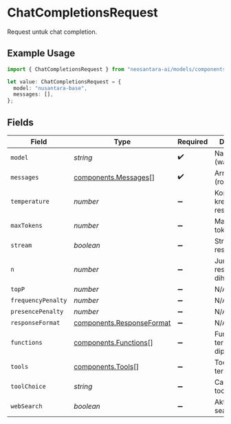 # ChatCompletionsRequest

Request untuk chat completion.

## Example Usage

```typescript
import { ChatCompletionsRequest } from "neosantara-ai/models/components";

let value: ChatCompletionsRequest = {
  model: "nusantara-base",
  messages: [],
};
```

## Fields

| Field                                                                  | Type                                                                   | Required                                                               | Description                                                            | Example                                                                |
| ---------------------------------------------------------------------- | ---------------------------------------------------------------------- | ---------------------------------------------------------------------- | ---------------------------------------------------------------------- | ---------------------------------------------------------------------- |
| `model`                                                                | *string*                                                               | :heavy_check_mark:                                                     | Nama model (wajib).                                                    | nusantara-base                                                         |
| `messages`                                                             | [components.Messages](../../models/components/messages.md)[]           | :heavy_check_mark:                                                     | Array pesan (role+content).                                            |                                                                        |
| `temperature`                                                          | *number*                                                               | :heavy_minus_sign:                                                     | Kontrol kreativitas response                                           |                                                                        |
| `maxTokens`                                                            | *number*                                                               | :heavy_minus_sign:                                                     | Maksimal token output                                                  |                                                                        |
| `stream`                                                               | *boolean*                                                              | :heavy_minus_sign:                                                     | Stream response                                                        |                                                                        |
| `n`                                                                    | *number*                                                               | :heavy_minus_sign:                                                     | Jumlah response yang dihasilkan                                        |                                                                        |
| `topP`                                                                 | *number*                                                               | :heavy_minus_sign:                                                     | N/A                                                                    |                                                                        |
| `frequencyPenalty`                                                     | *number*                                                               | :heavy_minus_sign:                                                     | N/A                                                                    |                                                                        |
| `presencePenalty`                                                      | *number*                                                               | :heavy_minus_sign:                                                     | N/A                                                                    |                                                                        |
| `responseFormat`                                                       | [components.ResponseFormat](../../models/components/responseformat.md) | :heavy_minus_sign:                                                     | N/A                                                                    |                                                                        |
| `functions`                                                            | [components.Functions](../../models/components/functions.md)[]         | :heavy_minus_sign:                                                     | Fungsi yang tersedia untuk dipanggil                                   |                                                                        |
| `tools`                                                                | [components.Tools](../../models/components/tools.md)[]                 | :heavy_minus_sign:                                                     | Tools yang tersedia                                                    |                                                                        |
| `toolChoice`                                                           | *string*                                                               | :heavy_minus_sign:                                                     | Cara pemilihan tool                                                    |                                                                        |
| `webSearch`                                                            | *boolean*                                                              | :heavy_minus_sign:                                                     | Aktifkan web search                                                    |                                                                        |